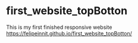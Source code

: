 # first_website_topBotton
This is my first finished responsive website
https://felipeinnit.github.io/first_website_topBotton/
